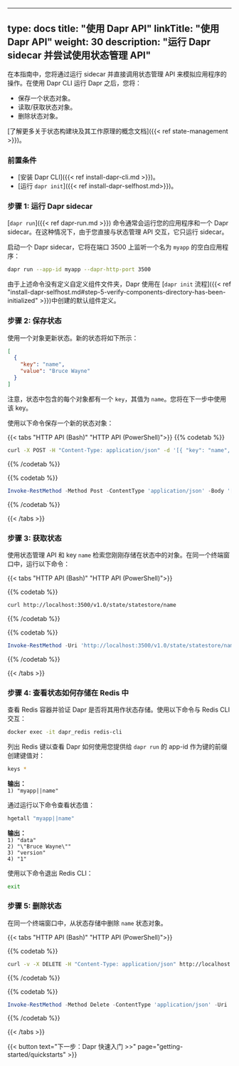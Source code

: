 
---
type: docs
title: "使用 Dapr API"
linkTitle: "使用 Dapr API"
weight: 30
description: "运行 Dapr sidecar 并尝试使用状态管理 API"
---

在本指南中，您将通过运行 sidecar 并直接调用状态管理 API 来模拟应用程序的操作。在使用 Dapr CLI 运行 Dapr 之后，您将：

- 保存一个状态对象。
- 读取/获取状态对象。
- 删除状态对象。

[了解更多关于状态构建块及其工作原理的概念文档]({{< ref state-management >}})。

### 前置条件

- [安装 Dapr CLI]({{< ref install-dapr-cli.md >}})。
- [运行 `dapr init`]({{< ref install-dapr-selfhost.md>}})。

### 步骤 1: 运行 Dapr sidecar

[`dapr run`]({{< ref dapr-run.md >}}) 命令通常会运行您的应用程序和一个 Dapr sidecar。在这种情况下，由于您直接与状态管理 API 交互，它只运行 sidecar。

启动一个 Dapr sidecar，它将在端口 3500 上监听一个名为 `myapp` 的空白应用程序：

```bash
dapr run --app-id myapp --dapr-http-port 3500
```

由于上述命令没有定义自定义组件文件夹，Dapr 使用在 [`dapr init` 流程]({{< ref "install-dapr-selfhost.md#step-5-verify-components-directory-has-been-initialized" >}})中创建的默认组件定义。

### 步骤 2: 保存状态

使用一个对象更新状态。新的状态将如下所示：

```json
[
  {
    "key": "name",
    "value": "Bruce Wayne"
  }
]
```

注意，状态中包含的每个对象都有一个 `key`，其值为 `name`。您将在下一步中使用该 key。

使用以下命令保存一个新的状态对象：

{{< tabs "HTTP API (Bash)" "HTTP API (PowerShell)">}}
{{% codetab %}}

```bash
curl -X POST -H "Content-Type: application/json" -d '[{ "key": "name", "value": "Bruce Wayne"}]' http://localhost:3500/v1.0/state/statestore
```

{{% /codetab %}}

{{% codetab %}}

```powershell
Invoke-RestMethod -Method Post -ContentType 'application/json' -Body '[{ "key": "name", "value": "Bruce Wayne"}]' -Uri 'http://localhost:3500/v1.0/state/statestore'
```

{{% /codetab %}}

{{< /tabs >}}

### 步骤 3: 获取状态

使用状态管理 API 和 key `name` 检索您刚刚存储在状态中的对象。在同一个终端窗口中，运行以下命令：

{{< tabs "HTTP API (Bash)" "HTTP API (PowerShell)">}}

{{% codetab %}}

```bash
curl http://localhost:3500/v1.0/state/statestore/name 
```

{{% /codetab %}}

{{% codetab %}}

```powershell
Invoke-RestMethod -Uri 'http://localhost:3500/v1.0/state/statestore/name'
```

{{% /codetab %}}

{{< /tabs >}}

### 步骤 4: 查看状态如何存储在 Redis 中

查看 Redis 容器并验证 Dapr 是否将其用作状态存储。使用以下命令与 Redis CLI 交互：

```bash
docker exec -it dapr_redis redis-cli
```

列出 Redis 键以查看 Dapr 如何使用您提供给 `dapr run` 的 app-id 作为键的前缀创建键值对：

```bash
keys *
```

**输出：**  
`1) "myapp||name"`

通过运行以下命令查看状态值：

```bash
hgetall "myapp||name"
```

**输出：**  
`1) "data"`  
`2) "\"Bruce Wayne\""`  
`3) "version"`  
`4) "1"`  

使用以下命令退出 Redis CLI：

```bash
exit
```

### 步骤 5: 删除状态

在同一个终端窗口中，从状态存储中删除 `name` 状态对象。

{{< tabs "HTTP API (Bash)" "HTTP API (PowerShell)">}}

{{% codetab %}}

```bash
curl -v -X DELETE -H "Content-Type: application/json" http://localhost:3500/v1.0/state/statestore/name
```

{{% /codetab %}}

{{% codetab %}}

```powershell
Invoke-RestMethod -Method Delete -ContentType 'application/json' -Uri 'http://localhost:3500/v1.0/state/statestore/name'
```

{{% /codetab %}}

{{< /tabs >}}

{{< button text="下一步：Dapr 快速入门 >>" page="getting-started/quickstarts" >}}
